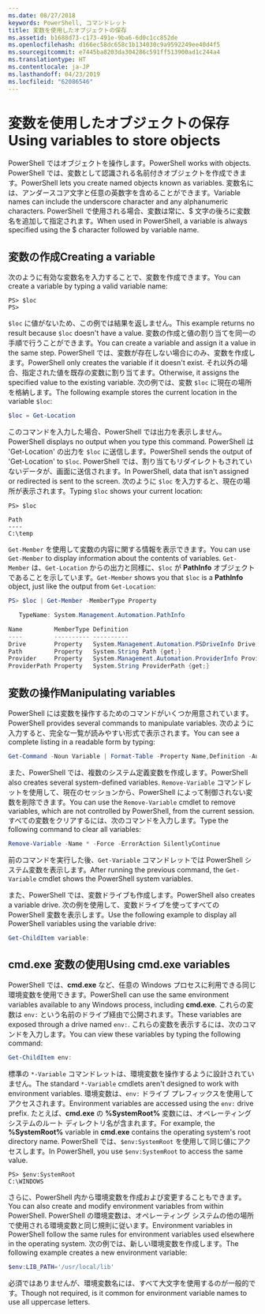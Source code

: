 ```yaml
---
ms.date: 08/27/2018
keywords: PowerShell, コマンドレット
title: 変数を使用したオブジェクトの保存
ms.assetid: b1688d73-c173-491e-9ba6-6d0c1cc852de
ms.openlocfilehash: d166ec58dc658c1b134030c9a9592249ee40d4f5
ms.sourcegitcommit: e7445ba8203da304286c591ff513900ad1c244a4
ms.translationtype: HT
ms.contentlocale: ja-JP
ms.lasthandoff: 04/23/2019
ms.locfileid: "62086546"
---
```

# <a name="using-variables-to-store-objects"></a><span data-ttu-id="579a6-103">変数を使用したオブジェクトの保存</span><span class="sxs-lookup"><span data-stu-id="579a6-103">Using variables to store objects</span></span>

<span data-ttu-id="579a6-104">PowerShell ではオブジェクトを操作します。</span><span class="sxs-lookup"><span data-stu-id="579a6-104">PowerShell works with objects.</span></span> <span data-ttu-id="579a6-105">PowerShell では、変数として認識される名前付きオブジェクトを作成できます。</span><span class="sxs-lookup"><span data-stu-id="579a6-105">PowerShell lets you create named objects known as variables.</span></span>
<span data-ttu-id="579a6-106">変数名には、アンダースコア文字と任意の英数字を含めることができます。</span><span class="sxs-lookup"><span data-stu-id="579a6-106">Variable names can include the underscore character and any alphanumeric characters.</span></span> <span data-ttu-id="579a6-107">PowerShell で使用される場合、変数は常に、\$ 文字の後ろに変数名を追加して指定されます。</span><span class="sxs-lookup"><span data-stu-id="579a6-107">When used in PowerShell, a variable is always specified using the \$ character followed by variable name.</span></span>

## <a name="creating-a-variable"></a><span data-ttu-id="579a6-108">変数の作成</span><span class="sxs-lookup"><span data-stu-id="579a6-108">Creating a variable</span></span>

<span data-ttu-id="579a6-109">次のように有効な変数名を入力することで、変数を作成できます。</span><span class="sxs-lookup"><span data-stu-id="579a6-109">You can create a variable by typing a valid variable name:</span></span>

```
PS> $loc
PS>
```

<span data-ttu-id="579a6-110">`$loc` に値がないため、この例では結果を返しません。</span><span class="sxs-lookup"><span data-stu-id="579a6-110">This example returns no result because `$loc` doesn't have a value.</span></span> <span data-ttu-id="579a6-111">変数の作成と値の割り当てを同一の手順で行うことができます。</span><span class="sxs-lookup"><span data-stu-id="579a6-111">You can create a variable and assign it a value in the same step.</span></span> <span data-ttu-id="579a6-112">PowerShell では、変数が存在しない場合にのみ、変数を作成します。</span><span class="sxs-lookup"><span data-stu-id="579a6-112">PowerShell only creates the variable if it doesn't exist.</span></span>
<span data-ttu-id="579a6-113">それ以外の場合、指定された値を既存の変数に割り当てます。</span><span class="sxs-lookup"><span data-stu-id="579a6-113">Otherwise, it assigns the specified value to the existing variable.</span></span> <span data-ttu-id="579a6-114">次の例では、変数 `$loc` に現在の場所を格納します。</span><span class="sxs-lookup"><span data-stu-id="579a6-114">The following example stores the current location in the variable `$loc`:</span></span>

```powershell
$loc = Get-Location
```

<span data-ttu-id="579a6-115">このコマンドを入力した場合、PowerShell では出力を表示しません。</span><span class="sxs-lookup"><span data-stu-id="579a6-115">PowerShell displays no output when you type this command.</span></span> <span data-ttu-id="579a6-116">PowerShell は 'Get-Location' の出力を `$loc` に送信します。</span><span class="sxs-lookup"><span data-stu-id="579a6-116">PowerShell sends the output of 'Get-Location' to `$loc`.</span></span> <span data-ttu-id="579a6-117">PowerShell では、割り当てもリダイレクトもされていないデータが、画面に送信されます。</span><span class="sxs-lookup"><span data-stu-id="579a6-117">In PowerShell, data that isn't assigned or redirected is sent to the screen.</span></span> <span data-ttu-id="579a6-118">次のように `$loc` を入力すると、現在の場所が表示されます。</span><span class="sxs-lookup"><span data-stu-id="579a6-118">Typing `$loc` shows your current location:</span></span>

```
PS> $loc

Path
----
C:\temp
```

<span data-ttu-id="579a6-119">`Get-Member` を使用して変数の内容に関する情報を表示できます。</span><span class="sxs-lookup"><span data-stu-id="579a6-119">You can use `Get-Member` to display information about the contents of variables.</span></span> <span data-ttu-id="579a6-120">`Get-Member` は、`Get-Location` からの出力と同様に、`$loc` が **PathInfo** オブジェクトであることを示しています。</span><span class="sxs-lookup"><span data-stu-id="579a6-120">`Get-Member` shows you that `$loc` is a **PathInfo** object, just like the output from `Get-Location`:</span></span>

```powershell
PS> $loc | Get-Member -MemberType Property

   TypeName: System.Management.Automation.PathInfo

Name         MemberType Definition
----         ---------- ----------
Drive        Property   System.Management.Automation.PSDriveInfo Drive {get;}
Path         Property   System.String Path {get;}
Provider     Property   System.Management.Automation.ProviderInfo Provider {...
ProviderPath Property   System.String ProviderPath {get;}
```

## <a name="manipulating-variables"></a><span data-ttu-id="579a6-121">変数の操作</span><span class="sxs-lookup"><span data-stu-id="579a6-121">Manipulating variables</span></span>

<span data-ttu-id="579a6-122">PowerShell には変数を操作するためのコマンドがいくつか用意されています。</span><span class="sxs-lookup"><span data-stu-id="579a6-122">PowerShell provides several commands to manipulate variables.</span></span> <span data-ttu-id="579a6-123">次のように入力すると、完全な一覧が読みやすい形式で表示されます。</span><span class="sxs-lookup"><span data-stu-id="579a6-123">You can see a complete listing in a readable form by typing:</span></span>

```powershell
Get-Command -Noun Variable | Format-Table -Property Name,Definition -AutoSize -Wrap
```

<span data-ttu-id="579a6-124">また、PowerShell では、複数のシステム定義変数を作成します。</span><span class="sxs-lookup"><span data-stu-id="579a6-124">PowerShell also creates several system-defined variables.</span></span> <span data-ttu-id="579a6-125">`Remove-Variable` コマンドレットを使用して、現在のセッションから、PowerShell によって制御されない変数を削除できます。</span><span class="sxs-lookup"><span data-stu-id="579a6-125">You can use the `Remove-Variable` cmdlet to remove variables, which are not controlled by PowerShell, from the current session.</span></span> <span data-ttu-id="579a6-126">すべての変数をクリアするには、次のコマンドを入力します。</span><span class="sxs-lookup"><span data-stu-id="579a6-126">Type the following command to clear all variables:</span></span>

```powershell
Remove-Variable -Name * -Force -ErrorAction SilentlyContinue
```

<span data-ttu-id="579a6-127">前のコマンドを実行した後、`Get-Variable` コマンドレットでは PowerShell システム変数を表示します。</span><span class="sxs-lookup"><span data-stu-id="579a6-127">After running the previous command, the `Get-Variable` cmdlet shows the PowerShell system variables.</span></span>

<span data-ttu-id="579a6-128">また、PowerShell では、変数ドライブも作成します。</span><span class="sxs-lookup"><span data-stu-id="579a6-128">PowerShell also creates a variable drive.</span></span> <span data-ttu-id="579a6-129">次の例を使用して、変数ドライブを使ってすべての PowerShell 変数を表示します。</span><span class="sxs-lookup"><span data-stu-id="579a6-129">Use the following example to display all PowerShell variables using the variable drive:</span></span>

```powershell
Get-ChildItem variable:
```

## <a name="using-cmdexe-variables"></a><span data-ttu-id="579a6-130">cmd.exe 変数の使用</span><span class="sxs-lookup"><span data-stu-id="579a6-130">Using cmd.exe variables</span></span>

<span data-ttu-id="579a6-131">PowerShell では、**cmd.exe** など、任意の Windows プロセスに利用できる同じ環境変数を使用できます。</span><span class="sxs-lookup"><span data-stu-id="579a6-131">PowerShell can use the same environment variables available to any Windows process, including **cmd.exe**.</span></span> <span data-ttu-id="579a6-132">これらの変数は `env:` という名前のドライブ経由で公開されます。</span><span class="sxs-lookup"><span data-stu-id="579a6-132">These variables are exposed through a drive named `env:`.</span></span> <span data-ttu-id="579a6-133">これらの変数を表示するには、次のコマンドを入力します。</span><span class="sxs-lookup"><span data-stu-id="579a6-133">You can view these variables by typing the following command:</span></span>

```powershell
Get-ChildItem env:
```

<span data-ttu-id="579a6-134">標準の `*-Variable` コマンドレットは、環境変数を操作するように設計されていません。</span><span class="sxs-lookup"><span data-stu-id="579a6-134">The standard `*-Variable` cmdlets aren't designed to work with environment variables.</span></span> <span data-ttu-id="579a6-135">環境変数は、`env:` ドライブ プレフィックスを使用してアクセスされます。</span><span class="sxs-lookup"><span data-stu-id="579a6-135">Environment variables are accessed using the `env:` drive prefix.</span></span> <span data-ttu-id="579a6-136">たとえば、**cmd.exe** の **%SystemRoot%** 変数には、オペレーティング システムのルート ディレクトリ名が含まれます。</span><span class="sxs-lookup"><span data-stu-id="579a6-136">For example, the **%SystemRoot%** variable in **cmd.exe** contains the operating system's root directory name.</span></span> <span data-ttu-id="579a6-137">PowerShell では、`$env:SystemRoot` を使用して同じ値にアクセスします。</span><span class="sxs-lookup"><span data-stu-id="579a6-137">In PowerShell, you use `$env:SystemRoot` to access the same value.</span></span>

```
PS> $env:SystemRoot
C:\WINDOWS
```

<span data-ttu-id="579a6-138">さらに、PowerShell 内から環境変数を作成および変更することもできます。</span><span class="sxs-lookup"><span data-stu-id="579a6-138">You can also create and modify environment variables from within PowerShell.</span></span> <span data-ttu-id="579a6-139">PowerShell の環境変数は、オペレーティング システムの他の場所で使用される環境変数と同じ規則に従います。</span><span class="sxs-lookup"><span data-stu-id="579a6-139">Environment variables in PowerShell follow the same rules for environment variables used elsewhere in the operating system.</span></span> <span data-ttu-id="579a6-140">次の例では、新しい環境変数を作成します。</span><span class="sxs-lookup"><span data-stu-id="579a6-140">The following example creates a new environment variable:</span></span>

```powershell
$env:LIB_PATH='/usr/local/lib'
```

<span data-ttu-id="579a6-141">必須ではありませんが、環境変数名には、すべて大文字を使用するのが一般的です。</span><span class="sxs-lookup"><span data-stu-id="579a6-141">Though not required, is it common for environment variable names to use all uppercase letters.</span></span>
